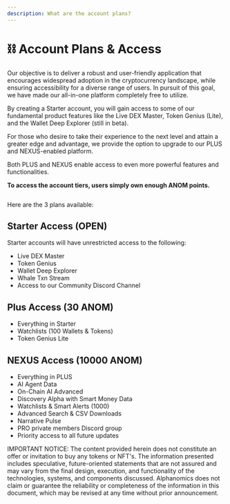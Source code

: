```yaml
---
description: What are the account plans?
---
```


# ⛓️ Account Plans & Access

Our objective is to deliver a robust and user-friendly application that encourages widespread adoption in the cryptocurrency landscape, while ensuring accessibility for a diverse range of users. In pursuit of this goal, we have made our all-in-one platform completely free to utilize.

By creating a Starter account, you will gain access to some of our fundamental product features like the Live DEX Master, Token Genius (Lite), and the Wallet Deep Explorer (still in beta).

For those who desire to take their experience to the next level and attain a greater edge and advantage, we provide the option to upgrade to our PLUS and NEXUS-enabled platform.&#x20;

Both PLUS and NEXUS enable access to even more powerful features and functionalities.

**To access the account tiers, users simply own enough ANOM points.**

<figure><img src="../.gitbook/assets/Screenshot 2024-12-16 at 3.06.34 PM.png" alt=""><figcaption></figcaption></figure>

Here are the 3 plans available:

## Starter Access (OPEN)

&#x20;Starter accounts will have unrestricted access to the following:

* Live DEX Master
* Token Genius&#x20;
* Wallet Deep Explorer
* Whale Txn Stream
* Access to our Community Discord Channel

## Plus Access  (30 ANOM)

* Everything in Starter
* Watchlists (100 Wallets & Tokens)
* Token Genius Lite

## NEXUS Access  (10000 ANOM)

* Everything in PLUS
* AI Agent Data
* On-Chain AI Advanced&#x20;
* Discovery Alpha with Smart Money Data
* Watchlists & Smart Alerts (1000)
* Advanced Search & CSV Downloads
* Narrative Pulse&#x20;
* PRO private members Discord group
* Priority access to all future updates













IMPORTANT NOTICE: The content provided herein does not constitute an offer or invitation to buy any tokens or NFT's. The information presented includes speculative, future-oriented statements that are not assured and may vary from the final design, execution, and functionality of the technologies, systems, and components discussed. Alphanomics does not claim or guarantee the reliability or completeness of the information in this document, which may be revised at any time without prior announcement.
